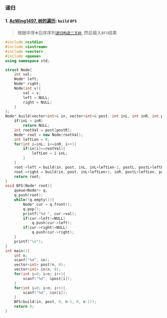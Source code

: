 ### 递归

#### 1. [AcWing1497. 树的遍历](https://www.acwing.com/problem/content/1499/): `build` `BFS`

> 根据中序➕后序序列[`递归构造二叉树`](/markdown/%E4%B8%93%E9%A2%98%20-%20%E9%80%92%E5%BD%92%E6%9E%84%E9%80%A0%E4%BA%8C%E5%8F%89%E6%A0%91.md), 然后输入`BFS`结果

```CPP
#include <cstdio>
#include <iostream>
#include <vector>
#include <queue>
using namespace std;

struct Node{
    int val;
    Node* left;
    Node* right;
    Node(int v){
        val = v;
        left = NULL;
        right = NULL;
    }
};
Node* build(vector<int>& in, vector<int>& post, int inL, int inR, int postL, int postR){
    if(inL > inR)
        return NULL;
    int rootVal = post[postR];
    Node* root = new Node(rootVal);
    int leftLen = 0;
    for(int i=inL; i<=inR; i++){
        if(in[i]==rootVal){
            leftLen = i-inL;
        }
    }
    root->left = build(in, post, inL, inL+leftLen-1, postL, postL+leftLen-1);
    root->right = build(in, post, inL+leftLen+1, inR, postL+leftLen, postR-1);
    return root;
}
void BFS(Node* root){
    queue<Node*> q;
    q.push(root);
    while(!q.empty()){
        Node* cur = q.front();
        q.pop();
        printf("%d ", cur->val);
        if(cur->left!=NULL)
            q.push(cur->left);
        if(cur->right!=NULL)
            q.push(cur->right);
    }
    printf("\n");
}
int main(){
    int n;
    scanf("%d", &n);
    vector<int> post(n, 0);
    vector<int> in(n, 0);
    for(int i=0; i<n; i++){
        scanf("%d", &post[i]);
    }
    for(int i=0; i<n; i++){
        scanf("%d", &in[i]);
    }
    BFS(build(in, post, 0, n-1, 0, n-1));
    return 0;
}
```